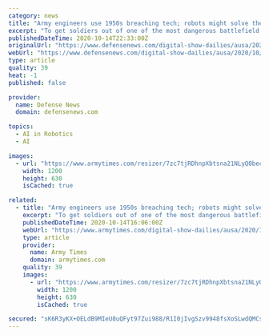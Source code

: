 ```yaml
---
category: news
title: "Army engineers use 1950s breaching tech; robots might solve the problem"
excerpt: "To get soldiers out of one of the most dangerous battlefield situations, the Army is looking for better ways to detect and neutralize mines or obstacles, and let robots to do the job."
publishedDateTime: 2020-10-14T22:33:00Z
originalUrl: "https://www.defensenews.com/digital-show-dailies/ausa/2020/10/14/army-engineers-use-1950s-breaching-tech-robots-might-solve-the-problem/"
webUrl: "https://www.defensenews.com/digital-show-dailies/ausa/2020/10/14/army-engineers-use-1950s-breaching-tech-robots-might-solve-the-problem/"
type: article
quality: 39
heat: -1
published: false

provider:
  name: Defense News
  domain: defensenews.com

topics:
  - AI in Robotics
  - AI

images:
  - url: "https://www.armytimes.com/resizer/7zc7tjRDhnpXbtsna21NLyQ0bec=/1200x630/filters:quality(100)/cloudfront-us-east-1.images.arcpublishing.com/mco/42A6HEWJDRASHCK55YTGAQNWWU.jpg"
    width: 1200
    height: 630
    isCached: true

related:
  - title: "Army engineers use 1950s breaching tech; robots might solve the problem"
    excerpt: "To get soldiers out of one of the most dangerous battlefield situations, the Army is looking for better ways to detect and neutralize mines or obstacles, and let robots to do the job."
    publishedDateTime: 2020-10-14T16:06:00Z
    webUrl: "https://www.armytimes.com/digital-show-dailies/ausa/2020/10/14/army-engineers-use-1950s-breaching-tech-robots-might-solve-the-problem/"
    type: article
    provider:
      name: Army Times
      domain: armytimes.com
    quality: 39
    images:
      - url: "https://www.armytimes.com/resizer/7zc7tjRDhnpXbtsna21NLyQ0bec=/1200x630/filters:quality(100)/cloudfront-us-east-1.images.arcpublishing.com/mco/42A6HEWJDRASHCK55YTGAQNWWU.jpg"
        width: 1200
        height: 630
        isCached: true

secured: "sK6R3yKX+OELdB9MIeU8uQFyt97Zui988/R1I0jIvgSzv9948fsXoSLwdQMCsj1/VdiPJ1C1agqacG26S97+QxbLVMU3XTWCn2pcSM4W2YTASMaWv+AHZqAFrlWkOhCIEn1IUy4a4WYySkr8fVcMSDsF+rTQWkiYeaQeiEJ5yfJ5mMjwTd6jSgzv9UGs6Kd6Urn78CQVjTOKLfmfjLLqziYY/q8dxna+DYs/YvVqbo6iB1efMHDsWHBCij/28E46n+5JNNrpKnD8uTB22USfQ+7qAPvTWyhntsKSQiP43zgLKq6FBnRxH46FVLMqBaiOf10jnOr6rq6B4bf8H5Ta1Wi7jLAZsXppKxhy0dx66bA=;iSoCzDuIWA0rZV5ly11M2g=="
---
```


